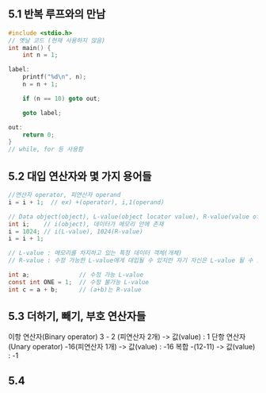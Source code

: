 ## 5.1 반복 루프와의 만남
```c
#include <stdio.h>
// 옛날 코드 (현재 사용하지 않음)
int main() {
	int n = 1;

label:
	printf("%d\n", n);
	n = n + 1;

	if (n == 10) goto out;

	goto label;

out:
	return 0;
}
// while, for 등 사용함
```

## 5.2 대입 연산자와 몇 가지 용어들
```c
//연산자 operator, 피연산자 operand
i = i + 1;  // ex) +(operator), i,1(operand)

// Data object(object), L-value(object locator value), R-value(value of an expression)
int i;    // i(object), 데이터가 메모리 안에 존재
i = 1024; // i(L-value), 1024(R-value)
i = i + 1;

// L-value : 메모리를 차지하고 있는 특정 데이터 객체(개체)
// R-value : 수정 가능한 L-value에게 대입될 수 있지만 자기 자신은 L-value 될 수 없는 것들

int a;              // 수정 가능 L-value
const int ONE = 1;  // 수정 불가능 L-value
int c = a + b;      // (a+b)는 R-value
```

## 5.3 더하기, 빼기, 부호 연산자들
이항 연산자(Binary operator)
3 - 2 (피연산자 2개) -> 값(value) : 1
단항 연산자(Unary operator)
-16(피연산자 1개) -> 값(value) : -16
복합
-(12-11) -> 값(value) : -1

## 5.4
